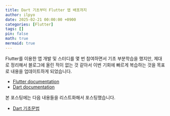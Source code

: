 ```yaml
---
title: Dart 기초부터 Flutter 앱 배포까지
author: ilpyo
date: 2025-02-21 00:00:00 +0900
categories: [Flutter]
tags: []
pin: false
math: true
mermaid: true
---
```


Flutter를 이용한 앱 개발 및 스터디를 몇 번 참여하면서 기초 부분학습을 했지만, 제대로 정리해서 블로그에 올린 적이 없는 것 같아서 이번 기회에 빠르게 복습하는 것을 목표로 내용을 업데이트하게 되었습니다. 
- [Flutter documentation](https://docs.flutter.dev/)
- [Dart documentation](https://dart.dev/docs)

본 포스팅에는 다음 내용들을 리스트화해서 포스팅했습니다.
- [Dart 기초문법](/posts/flutter-basic-1)
